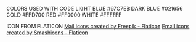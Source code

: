 COLORS USED WITH CODE
LIGHT BLUE #67C7EB
DARK BLUE #021656 
GOLD #FFD700
RED #FF0000
WHITE #FFFFFF

ICON FROM FLATICON
<a href="https://www.flaticon.com/free-icons/mail" title="mail icons">Mail icons created by Freepik - Flaticon</a>
<a href="https://www.flaticon.com/free-icons/email" title="email icons">Email icons created by Smashicons - Flaticon</a>
